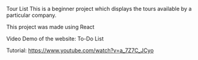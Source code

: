 Tour List
This is a beginner project which displays the tours available by a particular company.

This project was made using React

Video Demo of the website:
To-Do List


Tutorial: https://www.youtube.com/watch?v=a_7Z7C_JCyo
